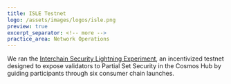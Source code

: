 ```yaml
---
title: ISLE Testnet
logo: /assets/images/logos/isle.png
preview: true
excerpt_separator: <!-- more -->
practice_area: Network Operations
---
```

We ran the <a class="link accent" href="https://github.com/cosmos/testnets/tree/master/isle" target="_blank">Interchain Security Lightning Experiment</a>, an incentivized testnet designed to expose validators to Partial Set Security in the Cosmos Hub by guiding participants through six consumer chain launches.